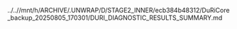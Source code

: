 ../..//mnt/h/ARCHIVE/.UNWRAP/D/STAGE2_INNER/ecb384b48312/DuRiCore_backup_20250805_170301/DURI_DIAGNOSTIC_RESULTS_SUMMARY.md
